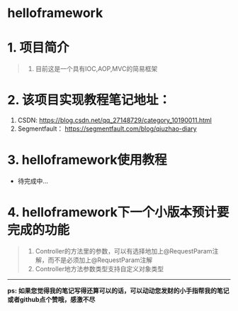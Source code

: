 # helloframework

# 1. 项目简介

> 1. 目前这是一个具有IOC,AOP,MVC的简易框架

# 2. 该项目实现教程笔记地址：

1. CSDN: https://blog.csdn.net/qq_27148729/category_10190011.html
2. Segmentfault： https://segmentfault.com/blog/qiuzhao-diary

# 3. helloframework使用教程

- 待完成中...

# 4. helloframework下一个小版本预计要完成的功能
> 1. Controller的方法里的参数，可以有选择地加上@RequestParam注解，而不是必须加上@RequestParam注解
> 2. Controller地方法参数类型支持自定义对象类型

---

**ps: 如果您觉得我的笔记写得还算可以的话，可以动动您发财的小手指帮我的笔记或者github点个赞哦，感激不尽**

